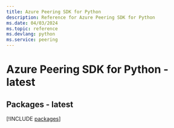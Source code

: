 ```yaml
---
title: Azure Peering SDK for Python
description: Reference for Azure Peering SDK for Python
ms.date: 04/03/2024
ms.topic: reference
ms.devlang: python
ms.service: peering
---
```

# Azure Peering SDK for Python - latest
## Packages - latest
[!INCLUDE [packages](peering-index.md)]
